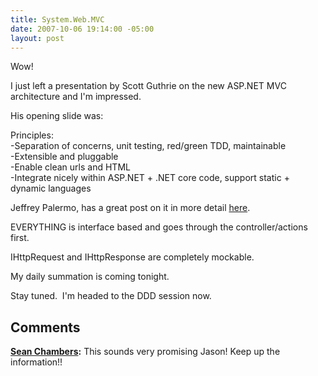 ```yaml
---
title: System.Web.MVC
date: 2007-10-06 19:14:00 -05:00
layout: post
---
```


Wow!

I just left a presentation by Scott Guthrie on the new ASP.NET MVC architecture and I'm impressed.

His opening slide was:  
  
Principles:  
-Separation of concerns, unit testing, red/green TDD, maintainable  
-Extensible and pluggable  
-Enable clean urls and HTML  
-Integrate nicely within ASP.NET + .NET core code, support static + dynamic languages

Jeffrey Palermo, has a great post on it in more detail [here](http://codebetter.com/blogs/jeffrey.palermo/archive/2007/10/05/altnetconf-scott-guthrie-announces-asp-net-mvc-framework-at-alt-net-conf.aspx).

EVERYTHING is interface based and goes through the controller/actions first.

IHttpRequest and IHttpResponse are completely mockable.

My daily summation is coming tonight.

Stay tuned.  I'm headed to the DDD session now.

## Comments

**[Sean Chambers](#156 "2007-10-06 21:27:05"):** This sounds very promising Jason! Keep up the information!!

